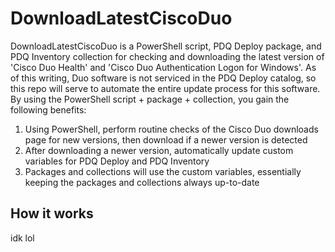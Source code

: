 # DownloadLatestCiscoDuo

DownloadLatestCiscoDuo is a PowerShell script, PDQ Deploy package, and PDQ Inventory collection for checking and downloading the latest version of 'Cisco Duo Health' and 'Cisco Duo Authentication Logon for Windows'. As of this writing, Duo software is not serviced in the PDQ Deploy catalog, so this repo will serve to automate the entire update process for this software. By using the PowerShell script + package + collection, you gain the following benefits:

1. Using PowerShell, perform routine checks of the Cisco Duo downloads page for new versions, then download if a newer version is detected
2. After downloading a newer version, automatically update custom variables for PDQ Deploy and PDQ Inventory
3. Packages and collections will use the custom variables, essentially keeping the packages and collections always up-to-date

## How it works

idk lol
